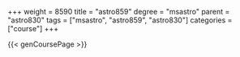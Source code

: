 +++
weight = 8590
title = "astro859"
degree = "msastro"
parent = "astro830"
tags = ["msastro", "astro859", "astro830"]
categories = ["course"]
+++

{{< genCoursePage >}}
